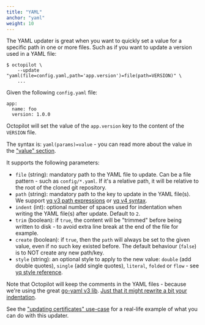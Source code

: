 ```yaml
---
title: "YAML"
anchor: "yaml"
weight: 10
---
```


The YAML updater is great when you want to quickly set a value for a specific path in one or more files. Such as if you want to update a version used in a YAML file:

```
$ octopilot \
    --update "yaml(file=config.yaml,path='app.version')=file(path=VERSION)" \
    ...
```

Given the following `config.yaml` file:

```
app:
  name: foo
  version: 1.0.0
```

Octopilot will set the value of the `app.version` key to the content of the `VERSION` file.

The syntax is: `yaml(params)=value` - you can read more about the value in the ["value" section](#value).

It supports the following parameters:

- `file` (string): mandatory path to the YAML file to update. Can be a file pattern - such as `config/*.yaml`. If it's a relative path, it will be relative to the root of the cloned git repository.
- `path` (string): mandatory path to the key to update in the YAML file(s). We support [yq v3 path expressions](https://mikefarah.gitbook.io/yq/v/v3.x/usage/path-expressions) or [yq v4 syntax](https://mikefarah.gitbook.io/yq/operators/traverse-read).
- `indent` (int): optional number of spaces used for indentation when writing the YAML file(s) after update. Default to `2`.
- `trim` (boolean): if `true`, the content will be "trimmed" before being written to disk - to avoid extra line break at the end of the file for example.
- `create` (boolean): if `true`, then the `path` will always be set to the given value, even if no such key existed before. The default behaviour (`false`) is to NOT create any new path/key.
- `style` (string): an optional style to apply to the new value: `double` (add double quotes), `single` (add single quotes), `literal`, `folded` or `flow` - see [yq style reference](https://mikefarah.gitbook.io/yq/operators/style).

Note that Octopilot will keep the comments in the YAML files - because we're using the great [go-yaml v3 lib](https://github.com/go-yaml/yaml/tree/v3). [Just that it might rewrite a bit your indentation](https://mikefarah.gitbook.io/yq/usage/output-format#indent).

See the ["updating certificates" use-case](#use-case-update-certs) for a real-life example of what you can do with this updater.
